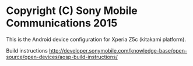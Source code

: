 Copyright (C) Sony Mobile Communications 2015
=============================================

This is the Android device configuration for Xperia Z5c (kitakami platform).

Build instructions
http://developer.sonymobile.com/knowledge-base/open-source/open-devices/aosp-build-instructions/
